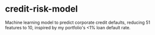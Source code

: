 # credit-risk-model
Machine learning model to predict corporate credit defaults, reducing 51 features to 10, inspired by my portfolio's &lt;1% loan default rate.
